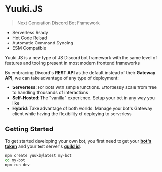 # Yuuki.JS

> Next Generation Discord Bot Framework

- Serverless Ready
- Hot Code Reload
- Automatic Command Syncing
- ESM Compatible

Yuuki.JS is a new type of JS Discord bot framework with the same level of
features and tooling present in most modern frontend frameworks

By embracing Discord's **REST API** as the default instead of their **Gateway
API**, we can take advantage of any type of deployment:

- **Serverless**: For bots with simple functions. Effortlessly scale from free
to handling thousands of interactions
- **Self-Hosted**: The "vanilla" experience. Setup your bot in any way you like
- **Hybrid**: Take advantage of both worlds. Manage your bot's Gateway client
while having the flexibility of deploying to serverless

## Getting Started

To get started developing your own bot, you first need to get your **[bot's
token](https://discord.com/developers/applications)** and your test server's
**[guild id](https://support.discord.com/hc/en-us/articles/206346498-Where-can-I-find-my-User-Server-Message-ID-)**.

```sh
npm create yuuki@latest my-bot
cd my-bot
npm run dev
```
